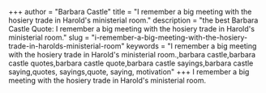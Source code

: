 +++
author = "Barbara Castle"
title = "I remember a big meeting with the hosiery trade in Harold's ministerial room."
description = "the best Barbara Castle Quote: I remember a big meeting with the hosiery trade in Harold's ministerial room."
slug = "i-remember-a-big-meeting-with-the-hosiery-trade-in-harolds-ministerial-room"
keywords = "I remember a big meeting with the hosiery trade in Harold's ministerial room.,barbara castle,barbara castle quotes,barbara castle quote,barbara castle sayings,barbara castle saying,quotes, sayings,quote, saying, motivation"
+++
I remember a big meeting with the hosiery trade in Harold's ministerial room.
